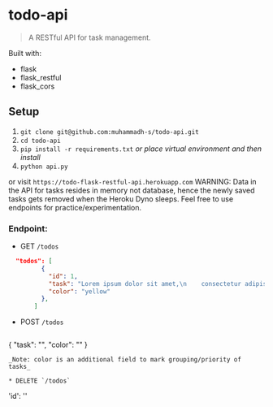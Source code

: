 # todo-api
> A RESTful API for task management.

Built with:
  * flask
  * flask_restful
  * flask_cors

## Setup

1. `git clone git@github.com:muhammadh-s/todo-api.git`
2. `cd todo-api`
3. `pip install -r requirements.txt` _or place virtual environment and then install_
4. `python api.py`

or visit `https://todo-flask-restful-api.herokuapp.com`
WARNING: Data in the API for tasks resides in memory not database, hence the newly saved tasks gets removed when the Heroku Dyno sleeps. Feel free to use endpoints for practice/experimentation.

### Endpoint:

* GET `/todos`
```JSON
  "todos": [
         {
           "id": 1,
           "task": "Lorem ipsum dolor sit amet,\n    consectetur adipisicing elit,\n    sed do eiusmod tempor incididunt\n    ut labore et dolore magna aliqua.\n    Ut enim ad minim veniam, quis nostrud\n    exercitation ulla",
           "color": "yellow"
         },
       ]
```

* POST `/todos`
  ```JSON
{
  "task": "<fill in the task>",
  "color": "<fill in the color>"
}
  ```
_Note: color is an additional field to mark grouping/priority of tasks_   

* DELETE `/todos`
  ```
  'id': '<fill in the id>'
  ```

